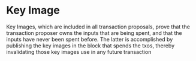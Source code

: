 # Key Image

Key Images, which are included in all transaction proposals, prove that the transaction proposer owns the inputs that
are being spent, and that the inputs have never been spent before. The latter is accomplished by publishing the key
images in the block that spends the txos, thereby invalidating those key images use in any future transaction
